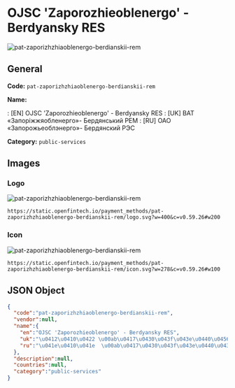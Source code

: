 
# OJSC 'Zaporozhieoblenergo' - Berdyansky RES 
![pat-zaporizhzhiaoblenergo-berdianskii-rem](https://static.openfintech.io/payment_methods/pat-zaporizhzhiaoblenergo-berdianskii-rem/logo.svg?w=400&c=v0.59.26#w200)  

## General 
**Code:** `pat-zaporizhzhiaoblenergo-berdianskii-rem` 
 
**Name:** 
 
:	[EN] OJSC 'Zaporozhieoblenergo' - Berdyansky RES 
:	[UK] ВАТ «Запоріжжяобленерго»- Бердянський РЕМ 
:	[RU] ОАО  «Запорожьеоблэнерго»- Бердянский РЭС 
 
**Category:** `public-services` 
 

## Images 

### Logo 
![pat-zaporizhzhiaoblenergo-berdianskii-rem](https://static.openfintech.io/payment_methods/pat-zaporizhzhiaoblenergo-berdianskii-rem/logo.svg?w=400&c=v0.59.26#w200)  

```
https://static.openfintech.io/payment_methods/pat-zaporizhzhiaoblenergo-berdianskii-rem/logo.svg?w=400&c=v0.59.26#w200
```  

### Icon 
![pat-zaporizhzhiaoblenergo-berdianskii-rem](https://static.openfintech.io/payment_methods/pat-zaporizhzhiaoblenergo-berdianskii-rem/icon.svg?w=278&c=v0.59.26#w100)  

```
https://static.openfintech.io/payment_methods/pat-zaporizhzhiaoblenergo-berdianskii-rem/icon.svg?w=278&c=v0.59.26#w100
```  

## JSON Object 

```json
{
  "code":"pat-zaporizhzhiaoblenergo-berdianskii-rem",
  "vendor":null,
  "name":{
    "en":"OJSC 'Zaporozhieoblenergo' - Berdyansky RES",
    "uk":"\u0412\u0410\u0422 \u00ab\u0417\u0430\u043f\u043e\u0440\u0456\u0436\u0436\u044f\u043e\u0431\u043b\u0435\u043d\u0435\u0440\u0433\u043e\u00bb- \u0411\u0435\u0440\u0434\u044f\u043d\u0441\u044c\u043a\u0438\u0439 \u0420\u0415\u041c",
    "ru":"\u041e\u0410\u041e  \u00ab\u0417\u0430\u043f\u043e\u0440\u043e\u0436\u044c\u0435\u043e\u0431\u043b\u044d\u043d\u0435\u0440\u0433\u043e\u00bb- \u0411\u0435\u0440\u0434\u044f\u043d\u0441\u043a\u0438\u0439 \u0420\u042d\u0421"
  },
  "description":null,
  "countries":null,
  "category":"public-services"
}
```  
